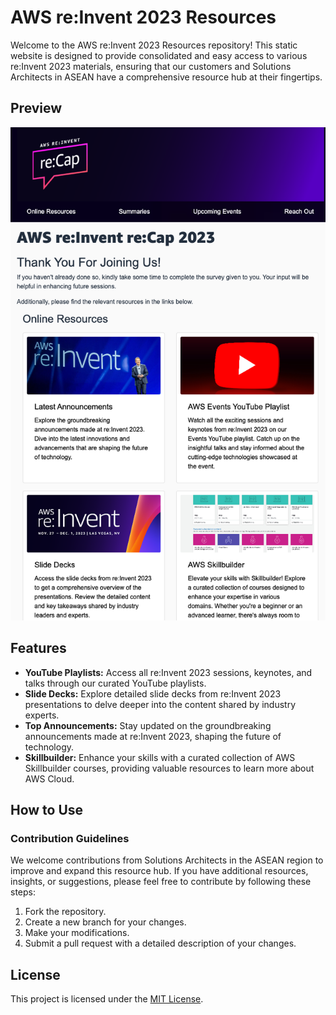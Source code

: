 # AWS re:Invent 2023 Resources

Welcome to the AWS re:Invent 2023 Resources repository! This static website is designed to provide consolidated and easy access to various re:Invent 2023 materials, ensuring that our customers and Solutions Architects in ASEAN have a comprehensive resource hub at their fingertips.

## Preview
![image](preview.png)

## Features

- **YouTube Playlists:** Access all re:Invent 2023 sessions, keynotes, and talks through our curated YouTube playlists.
- **Slide Decks:** Explore detailed slide decks from re:Invent 2023 presentations to delve deeper into the content shared by industry experts.
- **Top Announcements:** Stay updated on the groundbreaking announcements made at re:Invent 2023, shaping the future of technology.
- **Skillbuilder:** Enhance your skills with a curated collection of AWS Skillbuilder courses, providing valuable resources to learn more about AWS Cloud.

## How to Use

### Contribution Guidelines

We welcome contributions from Solutions Architects in the ASEAN region to improve and expand this resource hub. If you have additional resources, insights, or suggestions, please feel free to contribute by following these steps:

1. Fork the repository.
2. Create a new branch for your changes.
3. Make your modifications.
4. Submit a pull request with a detailed description of your changes.

## License

This project is licensed under the [MIT License](LICENSE).

